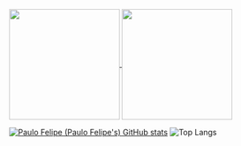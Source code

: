 <a href="https://github.com/anuraghazra/github-readme-stats">
  <img height=200 align="center" src="https://github-readme-stats.vercel.app/api?username=anuraghazra" />
</a>
<a href="https://github.com/anuraghazra/convoychat">
  <img height=200 align="center" src="https://github-readme-stats.vercel.app/api/top-langs?username=anuraghazra&layout=compact&langs_count=8&card_width=320" />
</a>

[![Paulo Felipe (Paulo Felipe's) GitHub stats](https://github-readme-stats.vercel.app/api?username=paulofelipere)](https://github.com/apaulofelipere/github-readme-stats)
![Top Langs](https://github-readme-stats.vercel.app/api/top-langs/?username=paulofelipere&langs_count=10&layout=compact)
